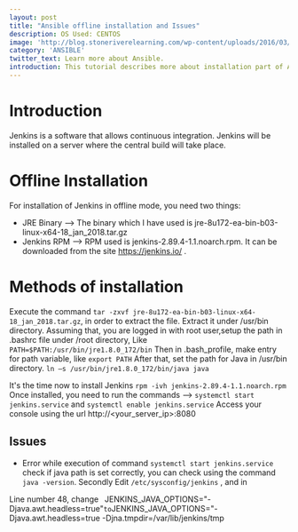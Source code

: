 ```yaml
---
layout: post
title: "Ansible offline installation and Issues"
description: OS Used: CENTOS
image: 'http://blog.stoneriverelearning.com/wp-content/uploads/2016/03/ansible.png'
category: 'ANSIBLE'
twitter_text: Learn more about Ansible.
introduction: This tutorial describes more about installation part of Ansible in offline mode on CENTOS. Issues while installation will also be discussed .
---
```


# Introduction
Jenkins is a software that allows continuous integration. Jenkins will be installed on a server where the central build will take place.
# Offline Installation
For installation of Jenkins in offline mode, you need two things:
* JRE Binary --> The binary which I have used is jre-8u172-ea-bin-b03-linux-x64-18_jan_2018.tar.gz
* Jenkins RPM --> RPM used is jenkins-2.89.4-1.1.noarch.rpm. It can be downloaded from the site https://jenkins.io/ .
# Methods of installation
Execute the command  `tar -zxvf jre-8u172-ea-bin-b03-linux-x64-18_jan_2018.tar.gz`, in order to extract the file. Extract it under /usr/bin directory.
Assuming that, you are logged in with root user,setup the path in .bashrc file under /root directory,</n>
Like `PATH=$PATH:/usr/bin/jre1.8.0_172/bin`
Then in .bash_profile, make entry for path variable, like `export PATH`
After that, set the path for Java in /usr/bin directory.
`ln –s /usr/bin/jre1.8.0_172/bin/java java`

It's the time now to install Jenkins
`rpm -ivh jenkins-2.89.4-1.1.noarch.rpm`
Once installed, you need to run the commands -->
`systemctl start jenkins.service` and
`systemctl enable jenkins.service`
Access your console using the url http://<your_server_ip>:8080

## Issues

* Error while execution of command `systemctl start jenkins.service`
  check if java path is set correctly, you can check using the command `java -version`.
  Secondly Edit `/etc/sysconfig/jenkins` ,  and in

Line number 48, change
`
`JENKINS_JAVA_OPTIONS="-Djava.awt.headless=true"`
  to
`JENKINS_JAVA_OPTIONS="-Djava.awt.headless=true -Djna.tmpdir=/var/lib/jenkins/tmp`
`

